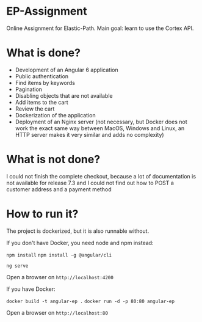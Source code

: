 # EP-Assignment

Online Assignment for Elastic-Path.
Main goal: learn to use the Cortex API.

# What is done?

- Development of an Angular 6 application
- Public authentication
- Find items by keywords
- Pagination
- Disabling objects that are not available
- Add items to the cart
- Review the cart
- Dockerization of the application
- Deployment of an Nginx server (not necessary, but Docker does not work the exact same way between MacOS, Windows and Linux, an HTTP server makes it very similar and adds no complexity)

# What is not done?

I could not finish the complete checkout, because a lot of documentation is not available for release 7.3 and I could not find out how to POST a customer address and a payment method

# How to run it?

The project is dockerized, but it is also runnable without.

If you don't have Docker, you need node and npm instead:

`npm install`
`npm install -g @angular/cli`

`ng serve`

Open a browser on `http://localhost:4200`

If you have Docker:

`docker build -t angular-ep .`
`docker run -d -p 80:80 angular-ep`

Open a browser on `http://localhost:80`
